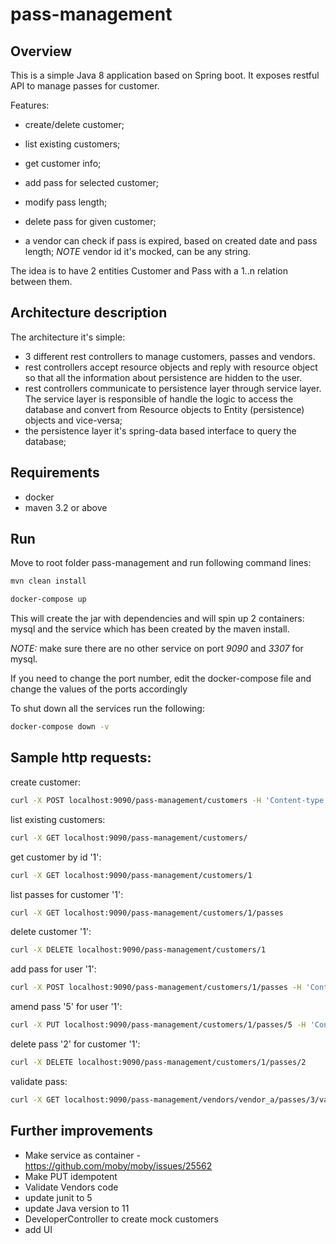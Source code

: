 # pass-management

Overview
---

This is a simple Java 8 application based on Spring boot.
It exposes restful API to manage passes for customer.

Features:

- create/delete customer;
- list existing customers;
- get customer info;

- add pass for selected customer;
- modify pass length;
- delete pass for given customer;

- a vendor can check if pass is expired, based on created date and pass length; _NOTE_ vendor id it's mocked, can be any string.


The idea is to have 2 entities Customer and Pass with a 1..n relation between them.

Architecture description
---

The architecture it's simple: 

+ 3 different rest controllers to manage customers, passes and vendors.
+ rest controllers accept resource objects and reply with resource object so that all the information about persistence are hidden to the user.
+ rest controllers communicate to persistence layer through service layer. The service layer is responsible of handle the logic to access the database and convert from Resource objects to Entity (persistence) objects and vice-versa;
+ the persistence layer it's spring-data based interface to query the database;


Requirements
---

- docker
- maven 3.2 or above

Run
---

Move to root folder pass-management and run following command lines:

```bash
mvn clean install

docker-compose up
```

This will create the jar with dependencies and will spin up 2 containers: mysql and the service which has been created by the maven install.

_NOTE:_ make sure there are no other service on port _9090_ and _3307_ for mysql.

If you need to change the port number, edit the docker-compose file and change the values of the ports accordingly


To shut down all the services run the following:

```bash
docker-compose down -v
```


Sample http requests:
---

create customer:

```bash
curl -X POST localhost:9090/pass-management/customers -H 'Content-type:application/json' -d '{"name" : "John", "surname" : "Wood", "homeCity" : "London" }'
```

list existing customers:

```bash
curl -X GET localhost:9090/pass-management/customers/
```

get customer by id '1':

```bash
curl -X GET localhost:9090/pass-management/customers/1
```

list passes for customer '1':

```bash
curl -X GET localhost:9090/pass-management/customers/1/passes
```

delete customer '1':

```bash
curl -X DELETE localhost:9090/pass-management/customers/1
```

add pass for user '1':

```bash
curl -X POST localhost:9090/pass-management/customers/1/passes -H 'Content-type:application/json' -d '{"city" : "Naples", "lenght" : 3}'
```

amend pass '5' for user '1':

```bash
curl -X PUT localhost:9090/pass-management/customers/1/passes/5 -H 'Content-type:application/json' -d '{"city" : "Naples", "lenght" : 10}'
```

delete pass '2' for customer '1':

```bash
curl -X DELETE localhost:9090/pass-management/customers/1/passes/2
```

validate pass:

```bash
curl -X GET localhost:9090/pass-management/vendors/vendor_a/passes/3/validate
```

Further improvements
---

- Make service as container - https://github.com/moby/moby/issues/25562
- Make PUT idempotent
- Validate Vendors code
- update junit to 5
- update Java version to 11
- DeveloperController to create mock customers
- add UI

